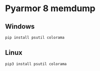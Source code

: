 # Pyarmor 8 memdump

## Windows
```bash
pip install psutil colorama
```

## Linux
```bash
pip3 install psutil colorama
```
